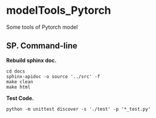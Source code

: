 # modelTools_Pytorch
Some tools of Pytorch model


## SP. Command-line

__Rebuild sphinx doc.__

    cd docs
    sphinx-apidoc -o source '../src' -f
    make clean
    make html

__Test Code.__

    python -m unittest discover -s './test' -p '*_test.py'

